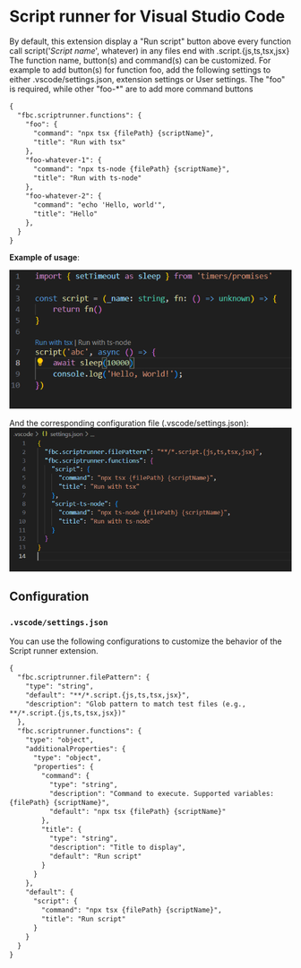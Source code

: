 # Script runner for Visual Studio Code

By default, this extension display a "Run script" button above every function call script('_Script name_', whatever) in any files end with .script.{js,ts,tsx,jsx}
The function name, button(s) and command(s) can be customized.
For example to add button(s) for function foo, add the following settings to either .vscode/settings.json, extension settings or User settings. The "foo" is required, while other "foo-*" are to add more command buttons

```jsonc
{
  "fbc.scriptrunner.functions": {
    "foo": {
      "command": "npx tsx {filePath} {scriptName}",
      "title": "Run with tsx"
    },
    "foo-whatever-1": {
      "command": "npx ts-node {filePath} {scriptName}",
      "title": "Run with ts-node"
    },
    "foo-whatever-2": {
      "command": "echo 'Hello, world'",
      "title": "Hello"
    },
  }
}
```

**Example of usage**:

<!-- https://github.com/samuelgja/better-tests/blob/main/assets/example.png?raw=true -->
![result](https://github.com/cannd/script-runner/blob/main/assets/example.png?raw=true )

And the corresponding configuration file (.vscode/settings.json):
![configuration](https://github.com/cannd/script-runner/blob/main/assets/settings.png?raw=true )


## Configuration

### `.vscode/settings.json`

You can use the following configurations to customize the behavior of the Script runner extension.

```jsonc
{
  "fbc.scriptrunner.filePattern": {
    "type": "string",
    "default": "**/*.script.{js,ts,tsx,jsx}",
    "description": "Glob pattern to match test files (e.g., **/*.script.{js,ts,tsx,jsx})"
  },
  "fbc.scriptrunner.functions": {
    "type": "object",
    "additionalProperties": {
      "type": "object",
      "properties": {
        "command": {
          "type": "string",
          "description": "Command to execute. Supported variables: {filePath} {scriptName}",
          "default": "npx tsx {filePath} {scriptName}"
        },
        "title": {
          "type": "string",
          "description": "Title to display",
          "default": "Run script"
        }
      }
    },
    "default": {
      "script": {
        "command": "npx tsx {filePath} {scriptName}",
        "title": "Run script"
      }
    }
  }
}
```

